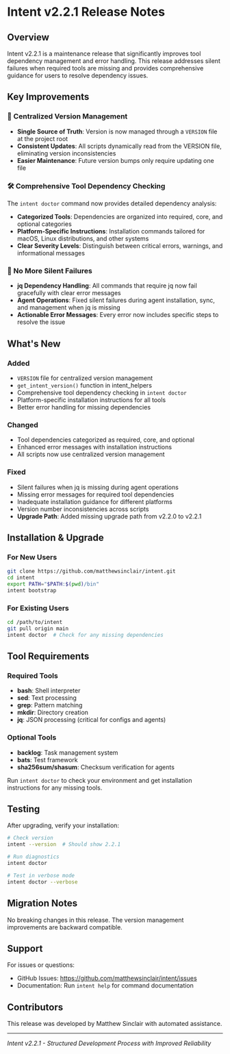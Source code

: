 # Intent v2.2.1 Release Notes

## Overview

Intent v2.2.1 is a maintenance release that significantly improves tool dependency management and error handling. This release addresses silent failures when required tools are missing and provides comprehensive guidance for users to resolve dependency issues.

## Key Improvements

### 🔧 Centralized Version Management

- **Single Source of Truth**: Version is now managed through a `VERSION` file at the project root
- **Consistent Updates**: All scripts dynamically read from the VERSION file, eliminating version inconsistencies
- **Easier Maintenance**: Future version bumps only require updating one file

### 🛠️ Comprehensive Tool Dependency Checking

The `intent doctor` command now provides detailed dependency analysis:

- **Categorized Tools**: Dependencies are organized into required, core, and optional categories
- **Platform-Specific Instructions**: Installation commands tailored for macOS, Linux distributions, and other systems
- **Clear Severity Levels**: Distinguish between critical errors, warnings, and informational messages

### 🚫 No More Silent Failures

- **jq Dependency Handling**: All commands that require jq now fail gracefully with clear error messages
- **Agent Operations**: Fixed silent failures during agent installation, sync, and management when jq is missing
- **Actionable Error Messages**: Every error now includes specific steps to resolve the issue

## What's New

### Added
- `VERSION` file for centralized version management
- `get_intent_version()` function in intent_helpers
- Comprehensive tool dependency checking in `intent doctor`
- Platform-specific installation instructions for all tools
- Better error handling for missing dependencies

### Changed
- Tool dependencies categorized as required, core, and optional
- Enhanced error messages with installation instructions
- All scripts now use centralized version management

### Fixed
- Silent failures when jq is missing during agent operations
- Missing error messages for required tool dependencies
- Inadequate installation guidance for different platforms
- Version number inconsistencies across scripts
- **Upgrade Path**: Added missing upgrade path from v2.2.0 to v2.2.1

## Installation & Upgrade

### For New Users
```bash
git clone https://github.com/matthewsinclair/intent.git
cd intent
export PATH="$PATH:$(pwd)/bin"
intent bootstrap
```

### For Existing Users
```bash
cd /path/to/intent
git pull origin main
intent doctor  # Check for any missing dependencies
```

## Tool Requirements

### Required Tools
- **bash**: Shell interpreter
- **sed**: Text processing
- **grep**: Pattern matching
- **mkdir**: Directory creation
- **jq**: JSON processing (critical for configs and agents)

### Optional Tools
- **backlog**: Task management system
- **bats**: Test framework
- **sha256sum/shasum**: Checksum verification for agents

Run `intent doctor` to check your environment and get installation instructions for any missing tools.

## Testing

After upgrading, verify your installation:

```bash
# Check version
intent --version  # Should show 2.2.1

# Run diagnostics
intent doctor

# Test in verbose mode
intent doctor --verbose
```

## Migration Notes

No breaking changes in this release. The version management improvements are backward compatible.

## Support

For issues or questions:
- GitHub Issues: https://github.com/matthewsinclair/intent/issues
- Documentation: Run `intent help` for command documentation

## Contributors

This release was developed by Matthew Sinclair with automated assistance.

---

*Intent v2.2.1 - Structured Development Process with Improved Reliability*
